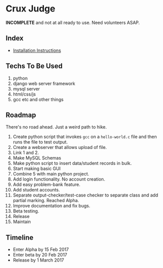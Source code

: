 # Crux Judge

**INCOMPLETE** and not at all ready to use. Need volunteers ASAP.

## Index

* [Installation Instructions](docs/install.md)

## Techs To Be Used

1. python
2. django web server framework
3. mysql server
4. html/css/js
5. gcc etc and other things

## Roadmap

There's no road ahead. Just a weird path to hike.

1. Create python script that invokes `gcc` on a `hello-world.c` file and then runs the file to test output.
2. Create a webserver that allows upload of file.
3. Link 1 and 2.
4. Make MySQL Schemas
5. Make python script to insert data/student records in bulk.
6. Start making basic GUI
7. Combine 5 with main python project.
8. Add login functionality. No account creation.
9. Add easy problem-bank feature.
10. Add student accounts.
11. Separate output-checker/test-case checker to separate class and add partial marking. Reached Alpha.
12. Improve documentation and fix bugs.
13. Beta testing.
14. Release
15. Maintain

## Timeline

* Enter Alpha by 15 Feb 2017
* Enter beta by 20 Feb 2017
* Release by 1 March 2017